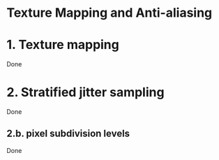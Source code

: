 # Texture Mapping and Anti-aliasing


# 1. Texture mapping

Done

# 2. Stratified jitter sampling

Done

## 2.b. pixel subdivision levels

Done